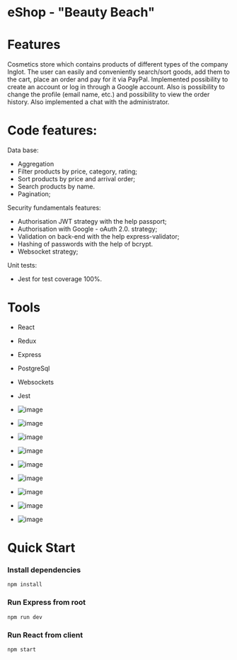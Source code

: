 # eShop - "Beauty Beach"

# Features

Cosmetics store which contains products of different types of the company Inglot.
The user can easily and conveniently search/sort goods, add them to the cart, place an order and pay for it via PayPal. Implemented possibility to create an account or log in through a Google account. Also is possibility to change the profile (email name, etc.) and possibility to view the order history. Also implemented a chat with the administrator.

# Code features:

Data base:
- Aggregation
- Filter products by price, category, rating;
- Sort products by price and arrival order;
- Search products by name.
- Pagination;

Security fundamentals features:
- Authorisation JWT strategy with the help passport;
- Authorisation with Google - oAuth 2.0. strategy;
- Validation on back-end with the help express-validator;
- Hashing of passwords with the help of bcrypt.
- Websocket strategy;

Unit tests:
- Jest for test coverage 100%.

# Tools

- React
- Redux
- Express
- PostgreSql
- Websockets
- Jest

- ![image](https://user-images.githubusercontent.com/55590609/116199056-5f627b80-a73f-11eb-8e5b-7615e5e09e27.png)
- ![image](https://user-images.githubusercontent.com/55590609/116199173-7c974a00-a73f-11eb-94b7-fbee1ad6529c.png)
- ![image](https://user-images.githubusercontent.com/55590609/116199215-8a4ccf80-a73f-11eb-822b-3a91c412fa36.png)
- ![image](https://user-images.githubusercontent.com/55590609/116199326-abadbb80-a73f-11eb-88c3-86f20ceef4ec.png)
- ![image](https://user-images.githubusercontent.com/55590609/116199380-b8321400-a73f-11eb-96f5-1a9d0b79e5d5.png)
- ![image](https://user-images.githubusercontent.com/55590609/116199422-c5e79980-a73f-11eb-92a0-9d112e3b33da.png)
- ![image](https://user-images.githubusercontent.com/55590609/116199508-dc8df080-a73f-11eb-9b40-88eba8748111.png)
- ![image](https://user-images.githubusercontent.com/55590609/116199553-ec0d3980-a73f-11eb-9c49-7c057ef55ca5.png)
- ![image](https://user-images.githubusercontent.com/55590609/116199628-00e9cd00-a740-11eb-883c-de9f3c371799.png)

# Quick Start

### Install dependencies

```
npm install
```

### Run Express from root

```
npm run dev
```

### Run React from client

```
npm start

```
